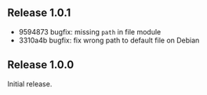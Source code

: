 ## Release 1.0.1

* 9594873 bugfix: missing `path` in file module
* 3310a4b bugfix: fix wrong path to default file on Debian

## Release 1.0.0

Initial release.
